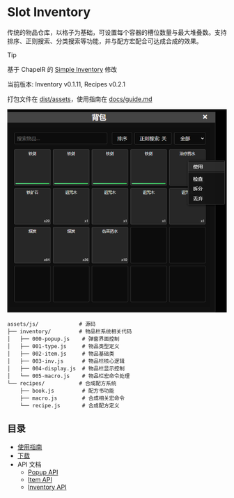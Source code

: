 # Slot Inventory
传统的物品仓库，以格子为基础，可设置每个容器的槽位数量与最大堆叠数。支持排序、正则搜索、分类搜索等功能，并与配方宏配合可达成合成的效果。

> [!TIP]
> 基于 ChapelR 的 [Simple Inventory](https://github.com/ChapelR/simple-inventory/) 修改
> 
> 当前版本: Inventory v0.1.11, Recipes v0.2.1
>
> 打包文件在 [dist/assets](../dist/assets)，使用指南在 [docs/guide.md](./guide.md)

![Slot Inventory](imgs/image.png)


```
assets/js/             # 源码
├── inventory/         # 物品栏系统相关代码
│   ├── 000-popup.js    # 弹窗界面控制
│   ├── 001-type.js     # 物品类型定义
│   ├── 002-item.js     # 物品基础类
│   ├── 003-inv.js      # 物品栏核心逻辑
│   ├── 004-display.js  # 物品栏显示控制
│   └── 005-macro.js    # 物品栏宏命令处理
└── recipes/           # 合成配方系统
    ├── book.js         # 配方书功能
    ├── macro.js        # 合成相关宏命令
    └── recipe.js       # 合成配方定义
```

## 目录

- [使用指南](./guide.md)
- [下载](../dist/assets/)
- API 文档
  - [Popup API](./popup-api.md)
  - [Item API](./item-api.md)
  - [Inventory API](./inv-api.md)